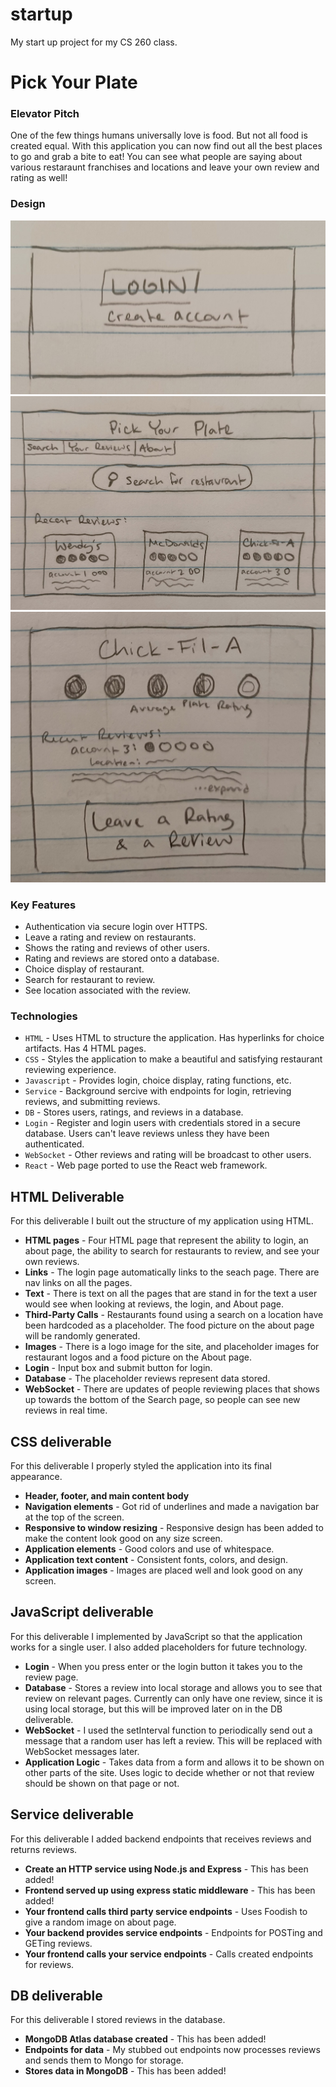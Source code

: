 # startup
My start up project for my CS 260 class.
# Pick Your Plate

### Elevator Pitch
One of the few things humans universally love is food. But not all food is created equal. With this application you can now find out all the best places to go and grab a bite to eat! You can see what people are saying about various restaraunt franchises and locations and leave your own review and rating as well!
### Design
![Startup login image](/public/Images/Startup%20-%20Login.jpg)
![Startup image of main page](/public/Images/Startup%20-%20Main.jpg)
![Startup image of page to leave review](/public/Images/Startup%20-%20Review.jpg)
### Key Features
- Authentication via secure login over HTTPS.
- Leave a rating and review on restaurants.
- Shows the rating and reviews of other users.
- Rating and reviews are stored onto a database.
- Choice display of restaurant.
- Search for restaurant to review.
- See location associated with the review.

### Technologies
- `HTML` - Uses HTML to structure the application. Has hyperlinks for choice artifacts. Has 4 HTML pages.
- `CSS` - Styles the application to make a beautiful and satisfying restaurant reviewing experience.
- `Javascript` - Provides login, choice display, rating functions, etc.
- `Service` - Background sercive with endpoints for login, retrieving reviews, and submitting reviews.
- `DB` - Stores users, ratings, and reviews in a database.
- `Login` - Register and login users with credentials stored in a secure database.  Users can't leave reviews unless they have been authenticated.
- `WebSocket` - Other reviews and rating will be broadcast to other users.
- `React` - Web page ported to use the React web framework.

## HTML Deliverable

For this deliverable I built out the structure of my application using HTML.

- **HTML pages** - Four HTML page that represent the ability to login, an about page, the ability to search for restaurants to review, and see your own reviews.
- **Links** - The login page automatically links to the seach page. There are nav links on all the pages.
- **Text** - There is text on all the pages that are stand in for the text a user would see when looking at reviews, the login, and About page.
- **Third-Party Calls** - Restaurants found using a search on a location have been hardcoded as a placeholder. The food picture on the about page will be randomly generated.
- **Images** - There is a logo image for the site, and placeholder images for restaurant logos and a food picture on the About page.
- **Login** - Input box and submit button for login.
- **Database** - The placeholder reviews represent data stored.
- **WebSocket** - There are updates of people reviewing places that shows up towards the bottom of the Search page, so people can see new reviews in real time.

## CSS deliverable

For this deliverable I properly styled the application into its final appearance.

- **Header, footer, and main content body**
- **Navigation elements** - Got rid of underlines and made a navigation bar at the top of the screen.
- **Responsive to window resizing** - Responsive design has been added to make the content look good on any size screen.
- **Application elements** - Good colors and use of whitespace.
- **Application text content** - Consistent fonts, colors, and design.
- **Application images** - Images are placed well and look good on any screen.

## JavaScript deliverable

For this deliverable I implemented by JavaScript so that the application works for a single user. I also added placeholders for future technology.

- **Login** - When you press enter or the login button it takes you to the review page.
- **Database** - Stores a review into local storage and allows you to see that review on relevant pages. Currently can only have one review, since it is using local storage, but this will be improved later on in the DB deliverable.
- **WebSocket** - I used the setInterval function to periodically send out a message that a random user has left a review. This will be replaced with WebSocket messages later.
- **Application Logic** - Takes data from a form and allows it to be shown on other parts of the site. Uses logic to decide whether or not that review should be shown on that page or not.

## Service deliverable

For this deliverable I added backend endpoints that receives reviews and returns reviews.

- **Create an HTTP service using Node.js and Express** - This has been added!
- **Frontend served up using express static middleware** - This has been added!
- **Your frontend calls third party service endpoints** - Uses Foodish to give a random image on about page.
- **Your backend provides service endpoints** - Endpoints for POSTing and GETing reviews.
- **Your frontend calls your service endpoints** - Calls created endpoints for reviews.

## DB deliverable

For this deliverable I stored reviews in the database.

- **MongoDB Atlas database created** - This has been added!
- **Endpoints for data** - My stubbed out endpoints now processes reviews and sends them to Mongo for storage.
- **Stores data in MongoDB** - This has been added!